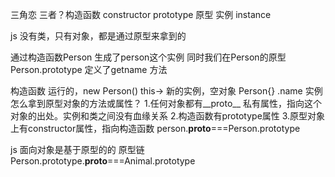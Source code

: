 三角恋
三者？构造函数 constructor
prototype 原型
实例 instance

js 没有类，只有对象，都是通过原型来拿到的

通过构造函数Person 生成了person这个实例
同时我们在Person的原型Person.prototype 定义了getname 方法

构造函数 运行的，new Person() this-> 新的实例，空对象 Person{} .name
实例怎么拿到原型对象的方法或属性？
1.任何对象都有__proto__ 私有属性，指向这个对象的出处。实例和类之间没有血缘关系
2.构造函数有prototype属性
3.原型对象上有constructor属性，指向构造函数
person.__proto__===Person.prototype

js 面向对象是基于原型的的
原型链
Person.prototype.__proto__===Animal.prototype